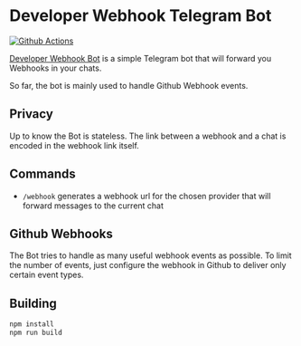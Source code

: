 # Developer Webhook Telegram Bot
[![Github Actions][github-actions-image]][github-actions-url]


[Developer Webhook Bot](https://t.me/developer_webhook_bot) is a simple Telegram bot that will forward you Webhooks in your chats.

So far, the bot is mainly used to handle Github Webhook events.

## Privacy

Up to know the Bot is stateless. The link between a webhook and a chat is encoded in the webhook link itself.

## Commands
 * `/webhook` generates a webhook url for the chosen provider that will forward messages to the current chat


## Github Webhooks

The Bot tries to handle as many useful webhook events as possible. To limit the number of events, just configure the webhook in Github to deliver only certain event types.

## Building

```sh
npm install
npm run build
```

[github-actions-image]: https://github.com/sgratzl/developer_webhook_bot/workflows/nodeci/badge.svg
[github-actions-url]: https://github.com/sgratzl/developer_webhook_bot/actions
